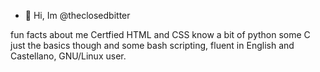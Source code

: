 - 👋 Hi, Im @theclosedbitter

fun facts about me Certfied HTML and CSS know a bit of python some C just the basics though and some bash scripting, fluent in English and Castellano, GNU/Linux user.

<!---
**theclosedbitter/theclosedbitter** is a ✨ _special_ ✨ repository because its `README.md` (this file) appears on your GitHub profile.


--->
